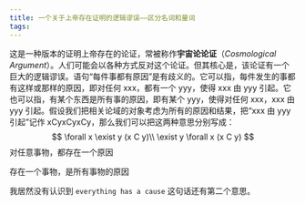 ```yaml
---
title: 一个关于上帝存在证明的逻辑谬误——区分名词和量词
tags:
---
```


这是一种版本的证明上帝存在的论证，常被称作**宇宙论论证**（*Cosmological Argument*）。人们可能会以各种方式反对这个论证。但其核心是，该论证有一个巨大的逻辑谬误。语句“每件事都有原因”是有歧义的。它可以指，每件发生的事都有这样或那样的原因，即对任何 xxx，都有一个 yyy，使得 xxx 由 yyy 引起。它也可以指，有某个东西是所有事的原因，即有某个 yyy，使得对任何 xxx，xxx 由 yyy 引起。假设我们把相关论域的对象考虑为所有的原因和结果，把“xxx 由 yyy 引起”记作 xCyxCyxCy，那么我们可以把这两种意思分别写成：
$$
\forall x \exist y (x C y)\\
\exist y \forall x (x C y)
$$
对任意事物，都存在一个原因

存在一个事物，是所有事物的原因



我居然没有认识到 `everything has a cause` 这句话还有第二个意思。